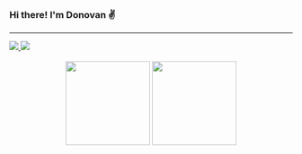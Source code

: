 ### Hi there! I'm Donovan ✌

<hr>

<div>
  <a href="https://www.linkedin.com/in/donovan-pechetti-a53946124/" target="_blank">
    <img src="https://img.shields.io/badge/-LinkedIn-%230077B5?style=for-the-badge&logo=linkedin" target="_blank">
  </a>
  
  <a href = "mailto:dovi_pf@hotmail.com">
    <img src="https://img.shields.io/badge/Email-FFFFFF?style=for-the-badge&logo=gmail&logoColor=007700" target="_blank">
  </a>
</div>

<br>

<div align="center">
  <img height="150em" src="https://github-readme-stats.vercel.app/api?username=DPechetti&show_icons=true&include_all_commits=true&count_private=true&theme=dark"/>
  <img height="150em" src="https://github-readme-stats.vercel.app/api/top-langs/?username=DPechetti&layout=compact&langs_count=6&theme=dark"/>
</div>
